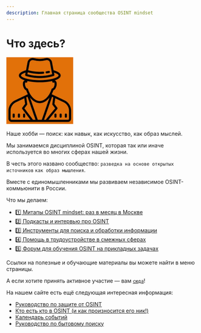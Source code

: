 ```yaml
---
description: Главная страница сообщества OSINT mindset
---
```


# Что здесь?

![](<.gitbook/assets/image (8).png>)

Наше хобби — поиск: как навык, как искусство, как образ мыслей.

Мы занимаемся дисциплиной OSINT, которая так или иначе используется во многих сферах нашей жизни.

В честь этого названо сообщество: `разведка на основе открытых источников` `как образ мышления`.

Вместе с единомышленниками мы развиваем независимое OSINT-коммьюнити в России.

Что мы делаем:

* [1️⃣ Митапы OSINT mindset: раз в месяц в Москве](https://osint-mindset.gitbook.io/index/mitapy-i-podkasty)
* [2️⃣ Подкасты и интервью про OSINT](https://osint-mindset.mave.digital/)
* [3️⃣ Инструменты для поиска и обработки информации](https://github.com/soxoj)
* [4️⃣ Помощь в трудоустройстве в смежных сферах](https://t.me/osint\_mindset/144)
* [5️⃣ Форум для обучения OSINT на прикладных задачах](https://t.me/osint\_mindset/150)

Ссылки на полезные и обучающие материалы вы можете найти в меню страницы.

А если хотите принять активное участие — вам [`сюда`](https://docs.google.com/forms/d/e/1FAIpQLScXQhUQ1pF\_-rp6lx-sb9MSBx1e1Qmj60zmkw04Wdls\_m2iEQ/viewform)!

На нашем сайте есть ещё следующая интересная информация:

* [Руководство по защите от OSINT](https://osint-mindset.gitbook.io/counter-osint)
* [Кто есть кто в OSINT (и как произносится его ник!)](https://soxoj.github.io/dictionary/)
* [Календарь событий](https://calendar.online/dc3ea64f7d705161a729)
* [Руководство по бытовому поиску](https://osint-mindset.gitbook.io/everyday-osint/)
